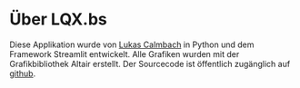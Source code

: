 # Über LQX.bs
Diese Applikation wurde von [Lukas Calmbach](lcalmbach@gmail.com) in Python und dem Framework Streamlit entwickelt. Alle Grafiken wurden mit der Grafikbibliothek Altair erstellt. Der Sourcecode ist öffentlich zugänglich auf [github](https://github.com/lcalmbach/air-pollution-explorer). 
